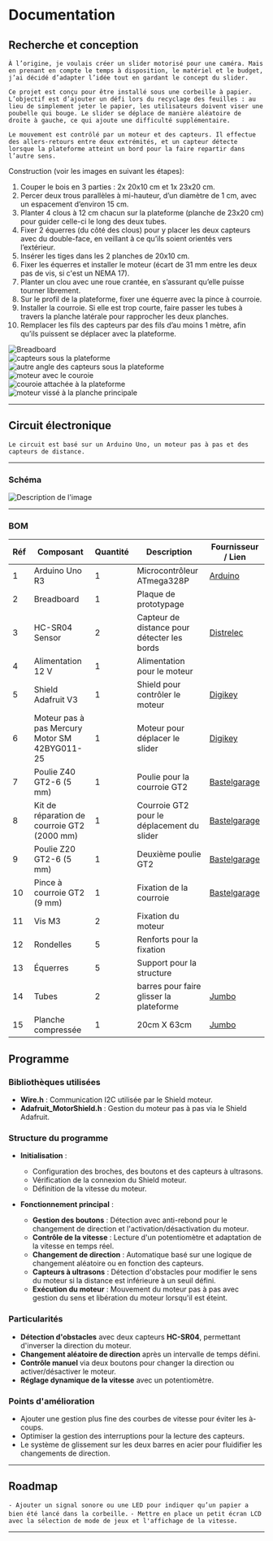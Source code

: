 # Documentation  

## Recherche et conception  

`À l’origine, je voulais créer un slider motorisé pour une caméra. Mais en prenant en compte le temps à disposition, le matériel et le budget, j’ai décidé d’adapter l’idée tout en gardant le concept du slider.`  

`Ce projet est conçu pour être installé sous une corbeille à papier. L’objectif est d’ajouter un défi lors du recyclage des feuilles : au lieu de simplement jeter le papier, les utilisateurs doivent viser une poubelle qui bouge. Le slider se déplace de manière aléatoire de droite à gauche, ce qui ajoute une difficulté supplémentaire.`  

`Le mouvement est contrôlé par un moteur et des capteurs. Il effectue des allers-retours entre deux extrémités, et un capteur détecte lorsque la plateforme atteint un bord pour la faire repartir dans l’autre sens.`  


Construction (voir les images en suivant les étapes):
1. Couper le bois en 3 parties : 2x 20x10 cm et 1x 23x20 cm.
2. Percer deux trous parallèles à mi-hauteur, d’un diamètre de 1 cm, avec un espacement d’environ 15 cm.
3. Planter 4 clous à 12 cm chacun sur la plateforme (planche de 23x20 cm) pour guider celle-ci le long des deux tubes.
4. Fixer 2 équerres (du côté des clous) pour y placer les deux capteurs avec du double-face, en veillant à ce qu’ils soient orientés vers l’extérieur.
5. Insérer les tiges dans les 2 planches de 20x10 cm.
6. Fixer les équerres et installer le moteur (écart de 31 mm entre les deux pas de vis, si c'est un NEMA 17).
7. Planter un clou avec une roue crantée, en s’assurant qu’elle puisse tourner librement.
8. Sur le profil de la plateforme, fixer une équerre avec la pince à courroie.
9. Installer la courroie. Si elle est trop courte, faire passer les tubes à travers la planche latérale pour rapprocher les deux planches.
10. Remplacer les fils des capteurs par des fils d’au moins 1 mètre, afin qu’ils puissent se déplacer avec la plateforme.


![Breadboard](https://github.com/TAGUERY/arduino-slider/blob/main/docs/assets/breadBoard.png)  
![capteurs sous la plateforme](https://github.com/TAGUERY/arduino-slider/blob/main/docs/assets/capteur.png)  
![autre angle des capteurs sous la plateforme](https://github.com/TAGUERY/arduino-slider/blob/main/docs/assets/capteur2.png)  
![moteur avec le couroie](https://github.com/TAGUERY/arduino-slider/blob/main/docs/assets/moteur.png)  
![couroie attachée à la plateforme](https://github.com/TAGUERY/arduino-slider/blob/main/docs/assets/pince.png)  
![moteur vissé à la planche principale](https://github.com/TAGUERY/arduino-slider/blob/main/docs/assets/plancheMoteur.png)  


---

## Circuit électronique  

`Le circuit est basé sur un Arduino Uno, un moteur pas à pas et des capteurs de distance.`  

---

### Schéma  

![Description de l'image](/docs/assets/schematics_bb.png)  

---


### BOM  

| Réf | Composant                           | Quantité | Description                                | Fournisseur / Lien                                            |
| --- | ----------------------------------- | -------- | ------------------------------------------ | ------------------------------------------------------------- |
| 1   | Arduino Uno R3                      | 1        | Microcontrôleur ATmega328P                 | [Arduino](https://store.arduino.cc/products/arduino-uno-rev3) |
| 2   | Breadboard                          | 1        | Plaque de prototypage                      |                             |
| 3   | HC-SR04 Sensor                      | 2        | Capteur de distance pour détecter les bords | [Distrelec](https://www.distrelec.ch/en/hc-sr04-ultrasonic-distance-sensor-sparkfun-electronics-sen-15569/p/30160395)                                                                             |
| 4   | Alimentation 12 V                   | 1        | Alimentation pour le moteur                |                                                    |
| 5   | Shield Adafruit V3                  | 1        | Shield pour contrôler le moteur            | [Digikey](https://www.digikey.ch/de/products/detail/adafruit-industries-llc/2601/9452124?gclsrc=aw.ds&&utm_adgroup=&utm_source=google&utm_medium=cpc&utm_campaign=PMax%20Shopping_Product_High%20ROAS&utm_term=&productid=9452124&utm_content=&utm_id=go_cmp-20198980972_adg-_ad-__dev-c_ext-_prd-9452124_sig-CjwKCAiArKW-BhAzEiwAZhWsIJ-voKXVw4z7aFOvFLgQ1sOqvUQzhf2ccaoVZMaWZJu2GoJ2JaB6whoCe2QQAvD_BwE&gad_source=4&gclid=CjwKCAiArKW-BhAzEiwAZhWsIJ-voKXVw4z7aFOvFLgQ1sOqvUQzhf2ccaoVZMaWZJu2GoJ2JaB6whoCe2QQAvD_BwE&gclsrc=aw.ds)                                                     |
| 6   | Moteur pas à pas Mercury Motor SM 42BYG011-25 | 1 | Moteur pour déplacer le slider | [Digikey](https://www.distrelec.ch/de/bipolarer-schrittmotor-nema-17-12v-sparkfun-electronics-sm-42byg011-25/p/30145493?pup_e=1&pup_cid=361191&pup_id=30145493&cq_src=google_ads&cq_cmp=18261832767&cq_con=&cq_term=&cq_med=pla&cq_plac=&cq_net=x&cq_pos=&cq_plt=gp&gclsrc=aw.ds&gclsrc=aw.ds&gad_source=1&gclid=CjwKCAiArKW-BhAzEiwAZhWsIFcOM6eNVSic06VEV4xT4TpYKsGN65yJZL114n0mOFrMSeDaqals7xoCwowQAvD_BwE) |
| 7   | Poulie Z40 GT2-6 (5 mm)             | 1        | Poulie pour la courroie GT2                | [Bastelgarage](https://www.bastelgarage.ch/poulie-z40-gt2-6-avec-un-alesage-de-5mm-et-un-siege-de-16mm) |
| 8   | Kit de réparation de courroie GT2 (2000 mm) | 1 | Courroie GT2 pour le déplacement du slider | [Bastelgarage](https://www.bastelgarage.ch/kit-de-reparation-de-courroie-gt2-2000mm) |
| 9   | Poulie Z20 GT2-6 (5 mm)             | 1        | Deuxième poulie GT2                        | [Bastelgarage](https://www.bastelgarage.ch/poulie-z20-gt2-6-avec-alesage-de-5mm-et-siege-de-16mm) |
| 10  | Pince à courroie GT2 (9 mm)         | 1        | Fixation de la courroie                    | [Bastelgarage](https://www.bastelgarage.ch/pince-a-courroie-gt2-9mm) |
| 11  | Vis M3                              | 2        | Fixation du moteur                         |  |
| 12  | Rondelles                           | 5        | Renforts pour la fixation                  |  |
| 13  | Équerres                            | 5        | Support pour la structure                  |  |
| 14  | Tubes                            | 2        | barres pour faire glisser la plateforme                  | [Jumbo](https://www.jumbo.ch/fr/gros-outillage-atelier/ferrures-boites-aux-lettres/profiles/profiles-en-aluminium/alfer-tube-rond-en-aluminium---10-mm--1-m/p/3198038) |
| 15  | Planche compressée                           | 1        | 20cm X 63cm                  | [Jumbo](https://www.jumbo.ch/fr/construction-renovation/bois/decoupe-du-bois/c/060201) |


## Programme  

### Bibliothèques utilisées  
- **Wire.h** : Communication I2C utilisée par le Shield moteur.  
- **Adafruit_MotorShield.h** : Gestion du moteur pas à pas via le Shield Adafruit.  

### Structure du programme  
- **Initialisation** :  
  - Configuration des broches, des boutons et des capteurs à ultrasons.  
  - Vérification de la connexion du Shield moteur.  
  - Définition de la vitesse du moteur.  

- **Fonctionnement principal** :  
  - **Gestion des boutons** : Détection avec anti-rebond pour le changement de direction et l'activation/désactivation du moteur.  
  - **Contrôle de la vitesse** : Lecture d'un potentiomètre et adaptation de la vitesse en temps réel.  
  - **Changement de direction** : Automatique basé sur une logique de changement aléatoire ou en fonction des capteurs.  
  - **Capteurs à ultrasons** : Détection d'obstacles pour modifier le sens du moteur si la distance est inférieure à un seuil défini.  
  - **Exécution du moteur** : Mouvement du moteur pas à pas avec gestion du sens et libération du moteur lorsqu'il est éteint.  

### Particularités  
- **Détection d'obstacles** avec deux capteurs **HC-SR04**, permettant d'inverser la direction du moteur.  
- **Changement aléatoire de direction** après un intervalle de temps défini.  
- **Contrôle manuel** via deux boutons pour changer la direction ou activer/désactiver le moteur.  
- **Réglage dynamique de la vitesse** avec un potentiomètre.  

### Points d'amélioration  
- Ajouter une gestion plus fine des courbes de vitesse pour éviter les à-coups.  
- Optimiser la gestion des interruptions pour la lecture des capteurs.  
- Le système de glissement sur les deux barres en acier pour fluidifier les changements de direction.  

---


## Roadmap  

`- Ajouter un signal sonore ou une LED pour indiquer qu’un papier a bien été lancé dans la corbeille.` 
`- Mettre en place un petit écran LCD avec la sélection de mode de jeux et l'affichage de la vitesse.` 


---




